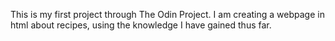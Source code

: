This is my first project through The Odin Project. I am creating a webpage in html about recipes, using the knowledge I have gained thus far.
